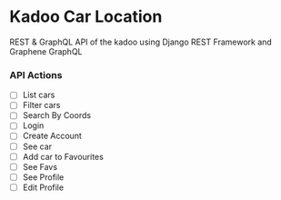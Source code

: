 # Kadoo Car Location

REST & GraphQL API of the kadoo using Django REST Framework and Graphene GraphQL

### API Actions

- [ ] List cars
- [ ] Filter cars
- [ ] Search By Coords
- [ ] Login
- [ ] Create Account
- [ ] See car
- [ ] Add car to Favourites
- [ ] See Favs
- [ ] See Profile
- [ ] Edit Profile
